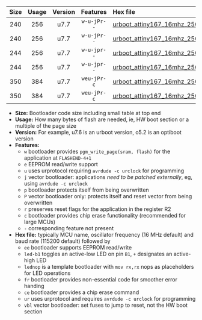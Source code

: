 |Size|Usage|Version|Features|Hex file|
|:-:|:-:|:-:|:-:|:--|
|240|256|u7.7|`w-u-jPr--`|[urboot_attiny167_16mhz_250000bps_led+b1_ur_vbl.hex](https://raw.githubusercontent.com/stefanrueger/urboot.hex/main/mcus/attiny167/fcpu_16mhz/250000_bps/urboot_attiny167_16mhz_250000bps_led+b1_ur_vbl.hex)|
|240|256|u7.7|`w-u-jPr--`|[urboot_attiny167_16mhz_250000bps_lednop_ur_vbl.hex](https://raw.githubusercontent.com/stefanrueger/urboot.hex/main/mcus/attiny167/fcpu_16mhz/250000_bps/urboot_attiny167_16mhz_250000bps_lednop_ur_vbl.hex)|
|244|256|u7.7|`w-u-jpr--`|[urboot_attiny167_16mhz_250000bps_led+b1_fr_ur_vbl.hex](https://raw.githubusercontent.com/stefanrueger/urboot.hex/main/mcus/attiny167/fcpu_16mhz/250000_bps/urboot_attiny167_16mhz_250000bps_led+b1_fr_ur_vbl.hex)|
|244|256|u7.7|`w-u-jpr--`|[urboot_attiny167_16mhz_250000bps_lednop_fr_ur_vbl.hex](https://raw.githubusercontent.com/stefanrueger/urboot.hex/main/mcus/attiny167/fcpu_16mhz/250000_bps/urboot_attiny167_16mhz_250000bps_lednop_fr_ur_vbl.hex)|
|350|384|u7.7|`weu-jPr-c`|[urboot_attiny167_16mhz_250000bps_ee_led+b1_fr_ce_ur_vbl.hex](https://raw.githubusercontent.com/stefanrueger/urboot.hex/main/mcus/attiny167/fcpu_16mhz/250000_bps/urboot_attiny167_16mhz_250000bps_ee_led+b1_fr_ce_ur_vbl.hex)|
|350|384|u7.7|`weu-jPr-c`|[urboot_attiny167_16mhz_250000bps_ee_lednop_fr_ce_ur_vbl.hex](https://raw.githubusercontent.com/stefanrueger/urboot.hex/main/mcus/attiny167/fcpu_16mhz/250000_bps/urboot_attiny167_16mhz_250000bps_ee_lednop_fr_ce_ur_vbl.hex)|

- **Size:** Bootloader code size including small table at top end
- **Usage:** How many bytes of flash are needed, ie, HW boot section or a multiple of the page size
- **Version:** For example, u7.6 is an urboot version, o5.2 is an optiboot version
- **Features:**
  + `w` bootloader provides `pgm_write_page(sram, flash)` for the application at `FLASHEND-4+1`
  + `e` EEPROM read/write support
  + `u` uses urprotocol requiring `avrdude -c urclock` for programming
  + `j` vector bootloader: applications *need to be patched externally*, eg, using `avrdude -c urclock`
  + `p` bootloader protects itself from being overwritten
  + `P` vector bootloader only: protects itself and reset vector from being overwritten
  + `r` preserves reset flags for the application in the register R2
  + `c` bootloader provides chip erase functionality (recommended for large MCUs)
  + `-` corresponding feature not present
- **Hex file:** typically MCU name, oscillator frequency (16 MHz default) and baud rate (115200 default) followed by
  + `ee` bootloader supports EEPROM read/write
  + `led-b1` toggles an active-low LED on pin `B1`, `+` designates an active-high LED
  + `lednop` is a template bootloader with `mov rx,rx` nops as placeholders for LED operations
  + `fr` bootloader provides non-essential code for smoother error handing
  + `ce` bootloader provides a chip erase command
  + `ur` uses urprotocol and requires `avrdude -c urclock` for programming
  + `vbl` vector bootloader: set fuses to jump to reset, not the HW boot section
